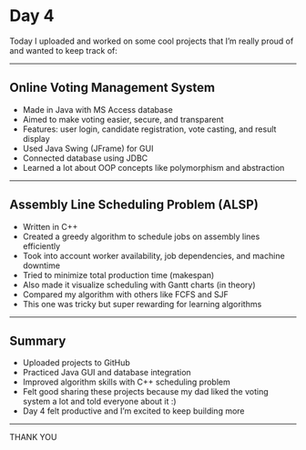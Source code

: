 # Day 4 

Today I uploaded and worked on some cool projects that I’m really proud of and wanted to keep track of:

---

## Online Voting Management System

- Made in Java with MS Access database
- Aimed to make voting easier, secure, and transparent
- Features: user login, candidate registration, vote casting, and result display
- Used Java Swing (JFrame) for GUI
- Connected database using JDBC
- Learned a lot about OOP concepts like polymorphism and abstraction

---

## Assembly Line Scheduling Problem (ALSP)

- Written in C++
- Created a greedy algorithm to schedule jobs on assembly lines efficiently
- Took into account worker availability, job dependencies, and machine downtime
- Tried to minimize total production time (makespan)
- Also made it visualize scheduling with Gantt charts (in theory)
- Compared my algorithm with others like FCFS and SJF
- This one was tricky but super rewarding for learning algorithms

---

## Summary

- Uploaded projects to GitHub
- Practiced Java GUI and database integration
- Improved algorithm skills with C++ scheduling problem
- Felt good sharing these projects because my dad liked the voting system a lot and told everyone about it :)
- Day 4 felt productive and I’m excited to keep building more

---
THANK YOU
